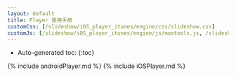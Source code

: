 ```yaml
---
layout: default
title: Player 使用手册
customCss: [/slideshow/iOS_player_itunes/engine/css/slideshow.css]
customJs: [/slideshow/iOS_player_itunes/engine/js/mootools.js, /slideshow/iOS_player_itunes/engine/js/visualslideshow.js]
---
```


* Auto-generated toc:
{:toc}

{% include androidPlayer.md %}
{% include iOSPlayer.md %}
